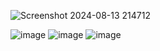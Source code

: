 ![Screenshot 2024-08-13 214712](https://github.com/user-attachments/assets/ecdfdc89-8a00-4bb6-a75b-8f6b2ef9cb28)

![image](https://github.com/user-attachments/assets/fe7346ce-3a75-41bd-8730-b86c1a619693)
![image](https://github.com/user-attachments/assets/5fe9a5a5-6a43-49ac-964c-434918f37c60)
![image](https://github.com/user-attachments/assets/95d676f2-e585-4931-99f1-df763db48632)
